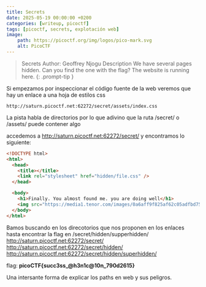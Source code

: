 ```yaml
---
title: Secrets
date: 2025-05-19 00:00:00 +0200
categories: [writeup, picoctf]
tags: [picoctf, secrets, explotación web]     
image:
    path: https://picoctf.org/img/logos/pico-mark.svg
    alt: PicoCTF
---
```


>Secrets
Author: Geoffrey Njogu
Description
We have several pages hidden. Can you find the one with the flag? The website is running here.
{: .prompt-tip }

Si empezamos por inspeccionar el código fuente de la web veremos que hay un enlace a una hoja de estilos css 

```
http://saturn.picoctf.net:62272/secret/assets/index.css
```

La pista habla de directorios por lo que adivino que la ruta /secret/ o /assets/ puede contener algo

accedemos a http://saturn.picoctf.net:62272/secret/ y encontramos lo siguiente:

``` html
<!DOCTYPE html>
<html>
  <head>
    <title></title>
    <link rel="stylesheet" href="hidden/file.css" />
  </head>

  <body>
    <h1>Finally. You almost found me. you are doing well</h1>
    <img src="https://media1.tenor.com/images/0a6aff9f825af62c05adfbd75039cc7b/tenor.gif?itemid=4648337" alt="Something Like That GIF - Andy Parksandrecreation Wtf GIFs" style="max-width: 833px; background-color: rgb(151, 121, 85);" width="833" height="937.125">
  </body>
</html>
```
Bamos buscando en los direcotorios que nos proponen en los enlaces hasta encontrar la flag en /secret/hidden/supperhidden/
http://saturn.picoctf.net:62272/secret/
http://saturn.picoctf.net:62272/secret/hidden/
http://saturn.picoctf.net:62272/secret/hidden/superhidden/

flag: **picoCTF{succ3ss_@h3n1c@10n_790d2615}**

Una intersante forma de explicar los paths en web y sus peligros. 